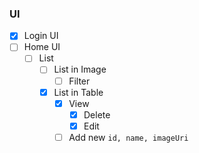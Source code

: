 ### UI

- [x] Login UI
- [ ] Home UI
  - [ ] List
    - [ ] List in Image
      - [ ] Filter
    - [x] List in Table
      - [x] View
        - [x] Delete
        - [x] Edit
      - [ ] Add new `id, name, imageUri`
